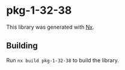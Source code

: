 # pkg-1-32-38

This library was generated with [Nx](https://nx.dev).

## Building

Run `nx build pkg-1-32-38` to build the library.
